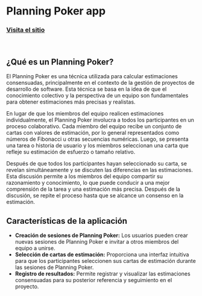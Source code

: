 # Planning Poker app

### [Visita el sitio](https://planning-poker-app.netlify.app)
<br>

## ¿Qué es un Planning Poker?
El Planning Poker es una técnica utilizada para calcular estimaciones consensuadas, principalmente en el contexto de la gestión de proyectos de desarrollo de software. Esta técnica se basa en la idea de que el conocimiento colectivo y la perspectiva de un equipo son fundamentales para obtener estimaciones más precisas y realistas.

En lugar de que los miembros del equipo realicen estimaciones individualmente, el Planning Poker involucra a todos los participantes en un proceso colaborativo. Cada miembro del equipo recibe un conjunto de cartas con valores de estimación, por lo general representados como números de Fibonacci u otras secuencias numéricas. Luego, se presenta una tarea o historia de usuario y los miembros seleccionan una carta que refleje su estimación de esfuerzo o tamaño relativo.

Después de que todos los participantes hayan seleccionado su carta, se revelan simultáneamente y se discuten las diferencias en las estimaciones. Esta discusión permite a los miembros del equipo compartir su razonamiento y conocimiento, lo que puede conducir a una mejor comprensión de la tarea y una estimación más precisa. Después de la discusión, se repite el proceso hasta que se alcance un consenso en la estimación.

## Características de la aplicación
- **Creación de sesiones de Planning Poker:** Los usuarios pueden crear nuevas sesiones de Planning Poker e invitar a otros miembros del equipo a unirse.
- **Selección de cartas de estimación:** Proporciona una interfaz intuitiva para que los participantes seleccionen sus cartas de estimación durante las sesiones de Planning Poker.
- **Registro de resultados:** Permite registrar y visualizar las estimaciones consensuadas para su posterior referencia y seguimiento en el proyecto.
